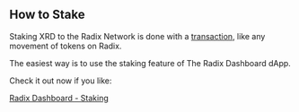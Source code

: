 ## How to Stake

Staking XRD to the Radix Network is done with a [transaction](?glossaryAnchor=transaction), like any movement of tokens on Radix.

The easiest way is to use the staking feature of The Radix Dashboard dApp.

Check it out now if you like:

[Radix Dashboard - Staking](https://dashboard.radixdlt.com/network-staking)
